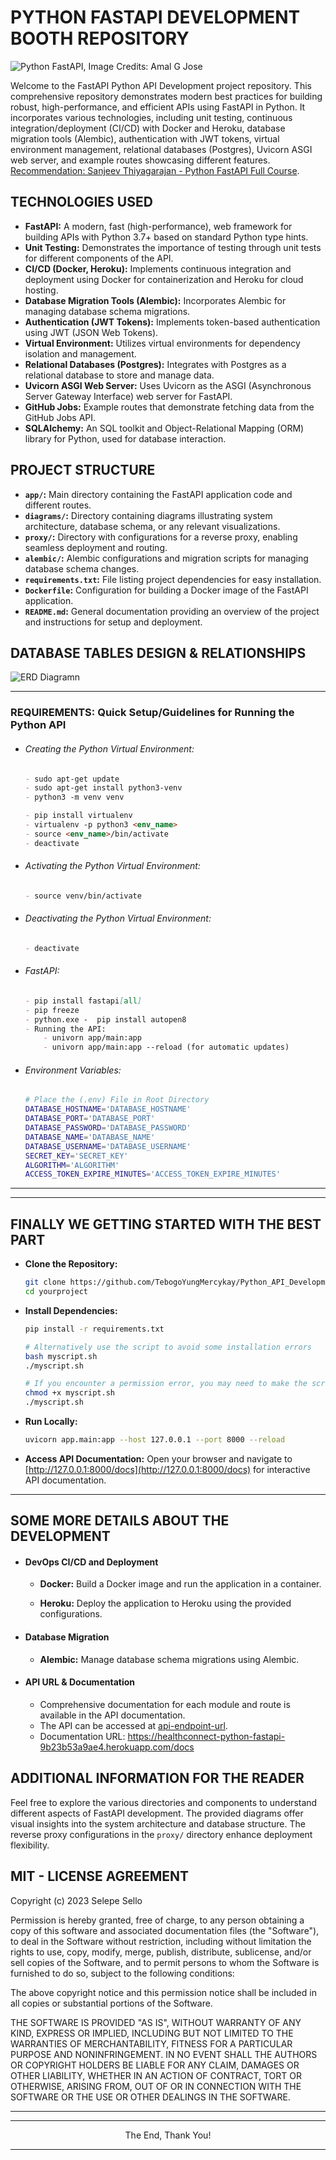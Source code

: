 # PYTHON FASTAPI DEVELOPMENT BOOTH REPOSITORY

![Python FastAPI, Image Credits: Amal G Jose](./project-Diagramns/python-fastapi_1200x600.png)


Welcome to the FastAPI Python API Development project repository. This comprehensive repository demonstrates modern best practices for building robust, high-performance, and efficient APIs using FastAPI in Python. It incorporates various technologies, including unit testing, continuous integration/deployment (CI/CD) with Docker and Heroku, database migration tools (Alembic), authentication with JWT tokens, virtual environment management, relational databases (Postgres), Uvicorn ASGI web server, and example routes showcasing different features. [Recommendation: Sanjeev Thiyagarajan - Python FastAPI Full Course](https://youtube.com/playlist?list=PL8VzFQ8k4U1L5QpSapVEzoSfob-4CR8zM&feature=shared).

## TECHNOLOGIES USED

- **FastAPI:** A modern, fast (high-performance), web framework for building APIs with Python 3.7+ based on standard Python type hints.
- **Unit Testing:** Demonstrates the importance of testing through unit tests for different components of the API.
- **CI/CD (Docker, Heroku):** Implements continuous integration and deployment using Docker for containerization and Heroku for cloud hosting.
- **Database Migration Tools (Alembic):** Incorporates Alembic for managing database schema migrations.
- **Authentication (JWT Tokens):** Implements token-based authentication using JWT (JSON Web Tokens).
- **Virtual Environment:** Utilizes virtual environments for dependency isolation and management.
- **Relational Databases (Postgres):** Integrates with Postgres as a relational database to store and manage data.
- **Uvicorn ASGI Web Server:** Uses Uvicorn as the ASGI (Asynchronous Server Gateway Interface) web server for FastAPI.
- **GitHub Jobs:** Example routes that demonstrate fetching data from the GitHub Jobs API.
- **SQLAlchemy:** An SQL toolkit and Object-Relational Mapping (ORM) library for Python, used for database interaction.

## PROJECT STRUCTURE

- **`app/`:** Main directory containing the FastAPI application code and different routes.
- **`diagrams/`:** Directory containing diagrams illustrating system architecture, database schema, or any relevant visualizations.
- **`proxy/`:** Directory with configurations for a reverse proxy, enabling seamless deployment and routing.
- **`alembic/`:** Alembic configurations and migration scripts for managing database schema changes.
- **`requirements.txt`:** File listing project dependencies for easy installation.
- **`Dockerfile`:** Configuration for building a Docker image of the FastAPI application.
- **`README.md`:** General documentation providing an overview of the project and instructions for setup and deployment.

## DATABASE TABLES DESIGN & RELATIONSHIPS

![ERD Diagramn](./project-Diagramns/database-erd-diagramn-healthconnect.drawio.svg)

---

### REQUIREMENTS: Quick Setup/Guidelines for Running the Python API

- ###### Creating the Python Virtual Environment:
    ```markdown
    - sudo apt-get update
    - sudo apt-get install python3-venv
    - python3 -m venv venv

    - pip install virtualenv
    - virtualenv -p python3 <env_name>
    - source <env_name>/bin/activate
    - deactivate
    ```

- ###### Activating the Python Virtual Environment:
    ```markdown
    - source venv/bin/activate
    ```

- ###### Deactivating the Python Virtual Environment:
    ```markdown
    - deactivate
    ```

- ###### FastAPI:
    ```markdown
    - pip install fastapi[all]
    - pip freeze
    - python.exe -  pip install autopen8
    - Running the API:
        - univorn app/main:app
        - univorn app/main:app --reload (for automatic updates)

- ###### Environment Variables:
    ```bash
    # Place the (.env) File in Root Directory
    DATABASE_HOSTNAME='DATABASE_HOSTNAME'
    DATABASE_PORT='DATABASE_PORT'
    DATABASE_PASSWORD='DATABASE_PASSWORD'
    DATABASE_NAME='DATABASE_NAME'
    DATABASE_USERNAME='DATABASE_USERNAME'
    SECRET_KEY='SECRET_KEY'
    ALGORITHM='ALGORITHM'
    ACCESS_TOKEN_EXPIRE_MINUTES='ACCESS_TOKEN_EXPIRE_MINUTES'
    ```
---
---

## FINALLY WE GETTING STARTED WITH THE BEST PART

- **Clone the Repository:**
   ```bash
   git clone https://github.com/TebogoYungMercykay/Python_API_Development_Booth_FASTAPI.git
   cd yourproject
   ```

- **Install Dependencies:**
    ```bash
    pip install -r requirements.txt

    # Alternatively use the script to avoid some installation errors
    bash myscript.sh
    ./myscript.sh

    # If you encounter a permission error, you may need to make the script executable. You can do this with the following command:
    chmod +x myscript.sh
    ./myscript.sh
    ```

- **Run Locally:**
    ```bash
    uvicorn app.main:app --host 127.0.0.1 --port 8000 --reload
    ```

- **Access API Documentation:**
   Open your browser and navigate to [http://127.0.0.1:8000/docs](http://127.0.0.1:8000/docs) for interactive API documentation.

---

## SOME MORE DETAILS ABOUT THE DEVELOPMENT

- #### DevOps CI/CD and Deployment

    - **Docker:**
    Build a Docker image and run the application in a container.

    - **Heroku:**
    Deploy the application to Heroku using the provided configurations.

- #### Database Migration

    - **Alembic:**
    Manage database schema migrations using Alembic.

- #### API URL & Documentation

    - Comprehensive documentation for each module and route is available in the API documentation.
    - The API can be accessed at [api-endpoint-url](https://healthconnect-python-fastapi-9b23b53a9ae4.herokuapp.com/).
    - Documentation URL: https://healthconnect-python-fastapi-9b23b53a9ae4.herokuapp.com/docs

## ADDITIONAL INFORMATION FOR THE READER

Feel free to explore the various directories and components to understand different aspects of FastAPI development. The provided diagrams offer visual insights into the system architecture and database structure. The reverse proxy configurations in the `proxy/` directory enhance deployment flexibility.

## MIT - LICENSE AGREEMENT

Copyright (c) 2023 Selepe Sello

Permission is hereby granted, free of charge, to any person obtaining a copy of this software and associated documentation files (the "Software"), to deal in the Software without restriction, including without limitation the rights to use, copy, modify, merge, publish, distribute, sublicense, and/or sell copies of the Software, and to permit persons to whom the Software is furnished to do so, subject to the following conditions:

The above copyright notice and this permission notice shall be included in all copies or substantial portions of the Software.

THE SOFTWARE IS PROVIDED "AS IS", WITHOUT WARRANTY OF ANY KIND, EXPRESS OR IMPLIED, INCLUDING BUT NOT LIMITED TO THE WARRANTIES OF MERCHANTABILITY, FITNESS FOR A PARTICULAR PURPOSE AND NONINFRINGEMENT. IN NO EVENT SHALL THE AUTHORS OR COPYRIGHT HOLDERS BE LIABLE FOR ANY CLAIM, DAMAGES OR OTHER LIABILITY, WHETHER IN AN ACTION OF CONTRACT, TORT OR OTHERWISE, ARISING FROM, OUT OF OR IN CONNECTION WITH THE SOFTWARE OR THE USE OR OTHER DEALINGS IN THE SOFTWARE.

---
---

<p align="center">The End, Thank You!</p>

---
